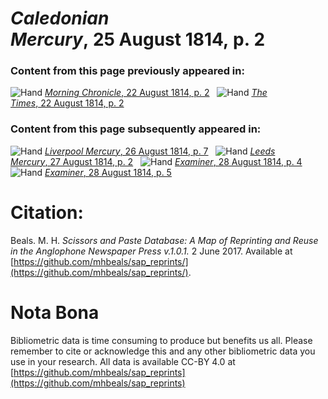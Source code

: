 # *Caledonian Mercury*, 25 August 1814, p. 2  
  
### Content from this page previously appeared in:  
![Hand](http://scissorsandpaste.net/wp-content/uploads/2017/06/smallhandpointer.png) [*Morning Chronicle*, 22 August 1814, p. 2](https://mhbeals.github.io/sap_html/Morning-Chronicle/Morning-Chronicle-22-August-1814-p-2)  
![Hand](http://scissorsandpaste.net/wp-content/uploads/2017/06/smallhandpointer.png) [*The Times*, 22 August 1814, p. 2](https://mhbeals.github.io/sap_html/The-Times/The-Times-22-August-1814-p-2)  
  
### Content from this page subsequently appeared in:  
![Hand](http://scissorsandpaste.net/wp-content/uploads/2017/06/smallhandpointer.png) [*Liverpool Mercury*, 26 August 1814, p. 7](https://mhbeals.github.io/sap_html/Liverpool-Mercury/Liverpool-Mercury-26-August-1814-p-7)  
![Hand](http://scissorsandpaste.net/wp-content/uploads/2017/06/smallhandpointer.png) [*Leeds Mercury*, 27 August 1814, p. 2](https://mhbeals.github.io/sap_html/Leeds-Mercury/Leeds-Mercury-27-August-1814-p-2)  
![Hand](http://scissorsandpaste.net/wp-content/uploads/2017/06/smallhandpointer.png) [*Examiner*, 28 August 1814, p. 4](https://mhbeals.github.io/sap_html/Examiner/Examiner-28-August-1814-p-4)  
![Hand](http://scissorsandpaste.net/wp-content/uploads/2017/06/smallhandpointer.png) [*Examiner*, 28 August 1814, p. 5](https://mhbeals.github.io/sap_html/Examiner/Examiner-28-August-1814-p-5)  


# Citation: 

Beals. M. H. *Scissors and Paste Database: A Map of Reprinting and Reuse in the Anglophone Newspaper Press v.1.0.1.* 2 June 2017. Available at [https://github.com/mhbeals/sap_reprints/](https://github.com/mhbeals/sap_reprints/). 

# Nota Bona

Bibliometric data is time consuming to produce but benefits us all. Please remember to cite or acknowledge this and any other bibliometric data you use in your research. All data is available CC-BY 4.0 at [https://github.com/mhbeals/sap_reprints](https://github.com/mhbeals/sap_reprints)
